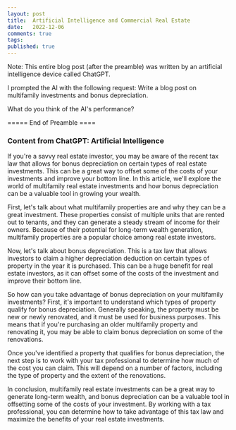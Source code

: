 ```yaml
---
layout: post
title:  Artificial Intelligence and Commercial Real Estate
date:   2022-12-06
comments: true
tags: 
published: true
---
```

 
Note: This entire blog post (after the preamble) was written by an artificial intelligence device called ChatGPT. 

I prompted the AI with the following request: 
Write a blog post on multifamily investments and bonus depreciation.

What do you think of the AI's performance?

<!--more-->

===== End of Preamble ====

### Content from ChatGPT: Artificial Intelligence

If you're a savvy real estate investor, you may be aware of the recent tax law that allows for bonus depreciation on certain types of real estate investments. This can be a great way to offset some of the costs of your investments and improve your bottom line. In this article, we'll explore the world of multifamily real estate investments and how bonus depreciation can be a valuable tool in growing your wealth.

First, let's talk about what multifamily properties are and why they can be a great investment. These properties consist of multiple units that are rented out to tenants, and they can generate a steady stream of income for their owners. Because of their potential for long-term wealth generation, multifamily properties are a popular choice among real estate investors.

Now, let's talk about bonus depreciation. This is a tax law that allows investors to claim a higher depreciation deduction on certain types of property in the year it is purchased. This can be a huge benefit for real estate investors, as it can offset some of the costs of the investment and improve their bottom line.

So how can you take advantage of bonus depreciation on your multifamily investments? First, it's important to understand which types of property qualify for bonus depreciation. Generally speaking, the property must be new or newly renovated, and it must be used for business purposes. This means that if you're purchasing an older multifamily property and renovating it, you may be able to claim bonus depreciation on some of the renovations.

Once you've identified a property that qualifies for bonus depreciation, the next step is to work with your tax professional to determine how much of the cost you can claim. This will depend on a number of factors, including the type of property and the extent of the renovations.

In conclusion, multifamily real estate investments can be a great way to generate long-term wealth, and bonus depreciation can be a valuable tool in offsetting some of the costs of your investment. By working with a tax professional, you can determine how to take advantage of this tax law and maximize the benefits of your real estate investments.
 
